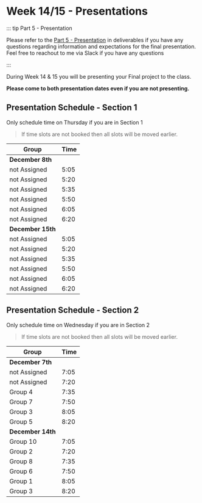# Week 14/15 - Presentations

::: tip Part 5 - Presentation

Please refer to the [Part 5 - Presentation](../../deliverables/finalproject/part5.md) in deliverables if you have any questions regarding information and expectations for the final presentation. Feel free to reachout to me via Slack if you have any questions

:::

During Week 14 & 15 you will be presenting your Final project to the class.

**Please come to both presentation dates even if you are not presenting.**

## Presentation Schedule - Section 1

Only schedule time on Thursday if you are in Section 1

> If time slots are not booked then all slots will be moved earlier.

| Group             | Time |
| ----------------- | ---- |
| **December 8th**  |      |
| not Assigned      | 5:05 |
| not Assigned      | 5:20 |
| not Assigned      | 5:35 |
| not Assigned      | 5:50 |
| not Assigned      | 6:05 |
| not Assigned      | 6:20 |
| **December 15th** |      |
| not Assigned      | 5:05 |
| not Assigned      | 5:20 |
| not Assigned      | 5:35 |
| not Assigned      | 5:50 |
| not Assigned      | 6:05 |
| not Assigned      | 6:20 |

## Presentation Schedule - Section 2

Only schedule time on Wednesday if you are in Section 2

> If time slots are not booked then all slots will be moved earlier.

| Group             | Time |
| ----------------- | ---- |
| **December 7th**  |      |
| not Assigned      | 7:05 |
| not Assigned      | 7:20 |
| Group 4           | 7:35 |
| Group 7           | 7:50 |
| Group 3           | 8:05 |
| Group 5           | 8:20 |
| **December 14th** |      |
| Group 10          | 7:05 |
| Group 2           | 7:20 |
| Group 8           | 7:35 |
| Group 6           | 7:50 |
| Group 1           | 8:05 |
| Group 3           | 8:20 |
